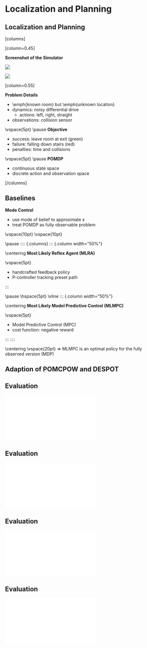 # Localization and Planning

## Localization and Planning

[columns]

[column=0.45]

**Screenshot of the Simulator**

![](./media/localization-and-planning/examples/mlmpc/mlmpc_stuck_frames/out00000.jpg)

![](./media/localization-and-planning/examples/mlmpc/mlmpc_stuck_frames/out00010.jpg)

[column=0.55]

**Problem Details**

- \emph{known room} but \emph{unknown location}
- dynamics: noisy differential drive
    - actions: left, right, straight
- observations: collision sensor

\vspace{5pt}
\pause
**Objective**

- success: leave room at exit (green)
- failure: falling down stairs (red)
- penalties: time and collisions

\vspace{5pt}
\pause
**POMDP**

- continuous state space
- discrete action and observation space

[/columns]


## Baselines

**Mode Control**

- use mode of belief to approximate $s$
- treat POMDP as fully observable problem

\vspace{10pt}
\vspace{10pt}

\pause
:::: {.columns}
::: {.column width="50%"}

\centering
**Most Likely Reflex Agent (MLRA)**

\vspace{5pt}
- handcrafted feedback policy
- P-controller tracking preset path


:::

\pause
\hspace{5pt}
\vline
::: {.column width="50%"}

\centering
**Most Likely Model Predictive Control (MLMPC)**

\vspace{5pt}
- Model Predictive Control (MPC)
- cost function: negative reward

:::
::::

\centering
\vspace{20pt}
$\Rightarrow$ MLMPC is an optimal policy for the fully observed version (MDP)


## Adaption of POMCPOW and DESPOT

## Evaluation

![](media/localization-and-planning/plots/lp_value_sem_eval_plot-inf_discounted_reward.pdf)

## Evaluation

![](media/localization-and-planning/plots/lp_value_violin_eval_plot-inf_discounted_reward.pdf)

## Evaluation

![](media/localization-and-planning/plots/lp_value_sem_eval_plot-undiscounted_reward.pdf)

## Evaluation

![](media/localization-and-planning/plots/lp_value_violin_eval_plot-undiscounted_reward.pdf)
